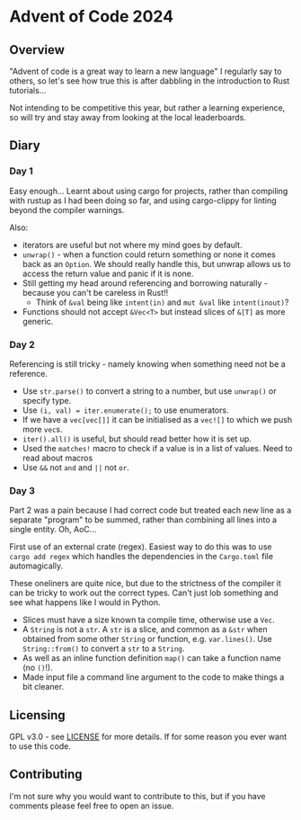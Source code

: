 # Advent of Code 2024

## Overview

"Advent of code is a great way to learn a new language" I regularly say to others, so
let's see how true this is after dabbling in the introduction to Rust tutorials...

Not intending to be competitive this year, but rather a learning experience, so will
try and stay away from looking at the local leaderboards.

## Diary

### Day 1
Easy enough...
Learnt about using cargo for projects, rather than compiling with rustup as I had
been doing so far, and using cargo-clippy for linting beyond the compiler
warnings.

Also:
- iterators are useful but not where my mind goes by default.
- `unwrap()` - when a function could return something or none it comes back as an
  `Option`. We should really handle this, but unwrap allows us to access the return
  value and panic if it is none.
- Still getting my head around referencing and borrowing naturally - because you
  can't be careless in Rust!!
  - Think of `&val` being like `intent(in)` and `mut &val` like `intent(inout)`?
- Functions should not accept `&Vec<T>` but instead slices of `&[T]` as more generic.

### Day 2

Referencing is still tricky - namely knowing when something need not be a reference.

- Use `str.parse()` to convert a string to a number, but use `unwrap()` or specify type.
- Use `(i, val) = iter.enumerate();` to use enumerators.
- If we have a `vec[vec[]]` it can be initialised as a `vec![]` to which we push more
  `vec`s.
- `iter().all()` is useful, but should read better how it is set up.
- Used the `matches!` macro to check if a value is in a list of values.
  Need to read about macros
- Use `&&` not `and` and `||` not `or`.

### Day 3

Part 2 was a pain because I had correct code but treated each
new line as a separate "program" to be summed, rather than combining all lines
into a single entity. Oh, AoC...

First use of an external crate (regex). Easiest way to do this was to use `cargo add regex` which handles the dependencies in the `Cargo.toml` file automagically.

These oneliners are quite nice, but due to the strictness of the compiler it can be tricky to work out the correct types. Can't just lob something and see what happens like I would in Python.

- Slices must have a size known ta compile time, otherwise use a `Vec`.
- A `String` is not a `str`. A `str` is a slice, and common as a `&str` when obtained
  from some other `String` or function, e.g. `var.lines()`.
  Use `String::from()` to convert a `str` to a `String`.
- As well as an inline function definition `map()` can take a function name (no `()`!).
- Made input file a command line argument to the code to make things a bit cleaner.

## Licensing

GPL v3.0 - see [LICENSE](LICENSE) for more details.
If for some reason you ever want to use this code.

## Contributing

I'm not sure why you would want to contribute to this, but if you have comments please
feel free to open an issue.

